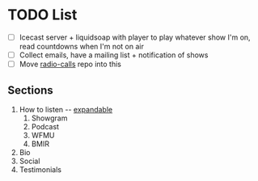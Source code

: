 # TODO List

* [ ] Icecast server + liquidsoap with player to play whatever show I'm on, read
      countdowns when I'm not on air
* [ ] Collect emails, have a mailing list + notification of shows
* [ ] Move [radio-calls](https://github.com/dtcooper/radio-calls) repo into this

## Sections

1.  How to listen -- [expandable](https://codepen.io/philw_/pen/GREJEgx)
    1. Showgram
    2. Podcast
    3. WFMU
    4. BMIR
2. Bio
3. Social
4. Testimonials

